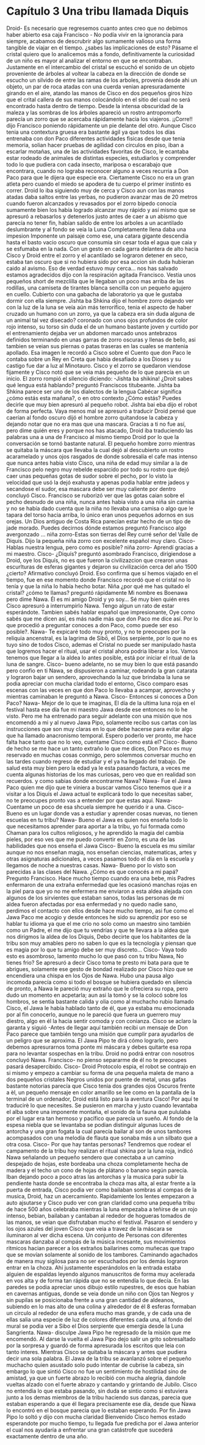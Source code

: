# Capítulo 3 Una tribu llamada Diquis

Droid- Es necesario que regresemos cuanto antes creo que no debimos haber abierto esa caja 
Francisco - No podía vivir en la ignorancia para siempre, acabamos de descrubrir algo sumamente valioso una forma tangible de viajar en el tiempo. ¿sabes las implicaciones de esto?
Pásame el cristal quiero que lo analicemos más a fondo, definitivamente la curiosidad de un niño es mayor al analizar el entorno en que se encontraban.
Justamente en el intercambio del cristal se escuchó el sonido de un objeto proveniente de árboles al voltear la cabeza en la dirección de donde se escucho un silvido de entre las ramas de los arboles, provenía desde ahi un objeto, un par de roca atadas con una cuerda venian apresuradamente girando en el aire, atando las manos de Cisco en dos pequeños giros hizo que el crital callera de sus manos colocándolo en el sitio del cual no será encontrado hasta dentro de tiempo.
Desde la intensa obscuridad de la maleza y las sombras de los árboles apareció un rostro antropomorfo parecía un zorro que se acercaba rápidamente hacia los viajeros.
¡¡Corre!! dijo Francisco poniendo rápidamente un pie delante del otro. 
Aunque Cisco tenia una contextura gruesa era bastante ágil ya que todos los días entrenaba con don Paco diferentes actividades fisicas desde que tenia memoria, solian hacer pruebas de agilidad con circulos en piso, iban a escarlar motañas, una de las actividades favoritas de Cisco, le ecantaba estar rodeado de animales de distintas especies, estudiarlos y comprender todo lo que pudiera con cada insecto, mariposa o escarabajo que encontrara, cuando no lograba reconocer alguno a veces recurria a Don Paco para que le dijera que especie era. 
Ciertamente Cisco no era un gran atleta pero cuando el miedo se apodera de tu cuerpo el primer instinto es correr.
Droid lo iba siguiendo muy de cerca y Cisco aun con las manos atadas daba saltos entre las yerbas, no pudieron avanzar mas de 20 metros cuando fueron alcanzados y revasados por el zorro bipedo conocía sumamente bien los había logrado alcanzar muy rápido y así mismo que se apresuró a rebasarlos y detenerlos justo antes de caer a un abismo que parecía no tener fin, habían salido de entre los arboles a un acantilado deslumbrante y al fondo se veía la Luna Completamente llena daba una impesion Imponente un paisaje como ese, una catara gigante descendia hasta el basto vacio oscuro que consumia sin cesar toda el agua que caia y se esfumaba en la nada.
Con un gesto en cada garra delantera de alto hacia Cisco y Droid entre el zorro y el acantilado se lograron detener en seco, estaba tan oscuro que si no hubiera sido por esa accion sin duda hubieran caido al avismo.
Eso de verdad estuvo muy cerca… nos has salvado estamos agradecidos dijo con la respiración agitada Francisco. Vestia unos pequeños short de mezclilla que le llegaban un poco mas arriba de las rodillas, una camiseta de tirantes blanca sencilla con un pequeño agujero en cuello. Cubierto con una gabacha de laboratorio ya que le gustaba dormir con ella siempre.
Jishta ba Shkina dijo el hombre zorro dejando ver con la luz de la luna se veía aún más terrorífico, tenia el aspecto de haber cruzado un humano con un zorro, ya que la cabeza era sin duda alguna de un animal tal vez disecado? coronado con unos ojos profundos de color rojo intenso, su torso sin duda el de un humano bastante joven y curtido por el entrenamiento dejaba ver un abdomen marcado unos antebrazos definidos terminando en unas garras de zorro oscuras y llenas de bello, asi tambien se veian sus piernas o patas traseras en las cuales se mantenia apollado. Esa imagen le recordó a Cisco sobre el Cuento que don Paco le contaba sobre un Rey en Creta que habia desafiado a los Dioses y su castigo fue dar a luz al Minotauro.
Cisco y el zorro se quedaron viendose fijamente y Cisco notó que se veia más pequeño de lo que parecía en un inicio.
El zorro rompió el silencio diciendo:
-Jishta ba shikina!
¿Droit sabes qué lengua está hablando? preguntó Franciscos titubeante.
Jishta ba Shkina parece ser uno de los dialectos de la lengua Cabécar significa ¿cómo estás esta mañana?, o en otro contexto ¿Cómo estás? 
Puedes decirle que muy bien apresuró al pequeño robot.
Jishta bai eba dijo el robot de forma perfecta.
Vaya menos mal se apresuró a traducir Droid pensé que caerían al fondo oscuro dijó el hombre zorro quitandose la cabeza y dejando notar que no era mas que una mascara.
Gracias a ti no fue así, pero dime quién eres y porque nos has atacado, Droid iba traduciendo las palabras una a una de Francisco al mismo tiempo Droid por lo que la conversación se tornó bastante natural.
El pequeño hombre zorro mientras se quitaba la máscara que llevaba la cual dejó al descubierto un rostro acaramelado y unos ojos rasgados de donde sobresalia el cafe mas intenso que nunca antes habia visto Cisco, una niña de edad muy similar a la de Francisco pelo negro muy rebelde esparcido por todo su rostro que dejó caer unas pequeñas gotas de sudor sobre el pecho, por lo visto la velocidad que usó la dejó exahusta y apenas podia hablar entre jadeos y secandose el sudor, esa mascara debe ser muy caliente por dentro concluyó Cisco.
Francisco se ruborizó ver que las gotas caian sobre el pecho desnudo de una niña, nunca antes habia visto a una niña sin camisa y no se había dado cuenta que la niña no llevaba una camisa o algo que le tapara del torso hacia arriba, lo único eran unos pequeños adornos en sus orejas. Un Dios antiguo de Costa Rica parecían estar hecho de un tipo de jade morado.
Puedes decirnos dónde estamos preguntó Francisco algo avergonzado …
niña zorro-Estas son tierras del Rey curré señor del Valle de Diquís. Dijo la pequeña niña zorro con excelente español muy claro.
Cisco-Hablas nuestra lengua, pero como es posible?
niña zorro- Aprendí gracias a mi maestro.
Cisco- ¿Diquís? preguntó asombrado Francisco, dirigiendose a Droid, oye los Diquís, no es que fueron la civilizazcion que crearon unas escurlturas de esferas gigantes y dejaron su civilización cerca del año 1500 ¿cierto? 
Afirmativo concluyó Droid.
Eso confirma que sí hemos viajado en el tiempo, fue en ese momento donde Francisco recordó que el cristal no lo tenía y que la niña lo había hecho botar.
Niña ¿por qué me has quitado el cristal? ¿cómo te llamas? preguntó rápidamente 
Mi nombre es Boenawa pero dime Nawa.
Él es mi amigo Droid y yo soy… 
Sé muy bien quién eres Cisco apresuró a interrumpirlo Nawa. Tengo algun un rato de estar esperándote.
Tambien sabés hablar español que impresionante, Oye como sabés que me dicen así, es más nadie más que don Paco me dice así.
Por lo que procedió a preguntar conoces a don Paco, como puede ser eso posible?.
Nawa- Te expicaré todo muy pronto, y no te preocupes por la reliquia ancenstral, es la lagrima de Sibö́, el Dios serpiente, por lo que no es tuyo sino de todos Cisco, ademas el Cristal no puede ser manipulado hasta que logremos hacer el ritual, usar el cristal ahora podria liberar a los. Vamos tenemos que llegar a la aldea lo antes posible, está por iniciar el ritual de la luna de sangre.
Cisco- bueno adelante, no se muy bien lo que está pasando pero confio en ti Nawa, se dispusieron a caminar, rodeando la gran catarata y lograron bajar un sendero, aprovechando la luz que brindaba la luna se podia apreciar con mucha claridad todo el entorno, Cisco comparo esas escenas con las veces en que don Paco lo llevaba a acampar, aprovecho y mientras caminaban le preguntó a Nawa.
Cisco- Entonces si conoces a Don Paco?
Nawa- Mejor de lo que te imaginas, El día de la ultima luna roja en el festival hasta ese día fue mi maestro Jawa desde ese entonces no lo he visto.
Pero me ha entrenado para seguir adelante con una misión que nos encomendó a mi y al nuevo Jawa Pipo, solamente recibo sus cartas con las instrucciones que son muy claras en lo que debe hacerse para evitar algo que ha llamado anacronismo temporal. Espero poderlo ver pronto, me hace falta hace tanto que no lo veo, cuentame Cisco como está el?
Cisco- Bueno de hecho se me hace un tanto extraño lo que me dices, Don Paco es muy reservado en muchas cosas conmigo, pero solemmos conversar mucho en las tardes cuando regreso de estudiar y el ya ha llegado del trabajo. De salud esta muy bien pero la edad ya le esta pasando factura, a veces me cuenta algunas historias de los mas curiosas, pero veo que en realidad son recuerdos. y como sabias donde encontrarme Nawa?
Nawa- Fue el Jawa Paco quien me dijo que te viniera a buscar vamos Cisco tenemos que ir a visitar a los Diquís el Jawa actual te explicará todo lo que necesitas saber, no te preocupes pronto vas a entender por que estas aqui.
Nawa- Cuentame un poco de esa shcuela siempre he querido ir a una.
Cisco- Bueno es un lugar donde vas a estudiar y aprender cosas nuevas, no tienen escuelas en tu tribu?
Nawa- Bueno el Jawa es quien nos enseña todo lo que necesitamos aprender para aportar a la tribu, yo fui formada como Chaman para los cultos religiosos, y he aprendido la magia del cambia pieles, por eso ves que me puedo convertir en Zorro, es una de las habilidades que nos enseña el Jawa
Cisco- Bueno la escuela es mu similar aunque no nos enseñan magia, nos enseñan ciencias, matematicas, artes y otras asignaturas adicionales, a veces pasamos todo el día en la escuela y llegamos de noche a nuestras casas.
Nawa- Bueno por lo visto son parecidas a las clases del Nawa.
¿Cómo es que conocés a mi papá? Pregunto Francisco.
Hace mucho tiempo cuando era una bebe, mis Padres enfermaron de una extraña enfermedad que les ocasionó manchas rojas en la piel para que yo no me enfermera me enviaron a esta aldea alejada con algunos de los sirvientes que estaban sanos, todas las personas de mi aldea fueron afectadas por esa enfermedad y no quedo nadie sano, perdimos el contacto con ellos desde hace mucho tiempo, asi fue como el Jawa Paco me acogio y desde entonces he sido su aprendiz por eso se hablar tu idioma ya que el me crio no solo como un maestro sino también como un Padre, el me dijo que tu vendrías y que te llevara a la aldea que nos dirigmos la aldea de los Diquis, Debo decirte que los habitantes de la tribu son muy amables pero no saben lo que es la tecnología y piensan que es magia por lo que tu amigo debe ser muy discreto...
Cisco- Vaya todo esto es asombroso, lamento mucho lo que pasó con tu tribu Nawa, No tienes frio? Se apresuró a decir Cisco toma te presto mi bata para que te abrigues, solamente ese gesto de bondad realizado por Cisco hizo que se encendiera una chispa en los Ojos de Nawa. 
Hubo una pausa algo incomoda parecía como si todo el bosque se hubiera quedado en silencia de pronto, a Nawa le pareció muy extraño que le ofreciera su ropa, pero dudo un momento en acpetarla; aun asi la tomó y se la colocó sobre los hombros, se sentia bastante calida y olia como al muchacho rubio llamado Cisco, el Jawa le había hablado tanto de él, que ya estaba mu emocionada por al fin conocerlo, aunque no le pareció que fuera un guerrero muy diestro, algo en él la hacia sentir comoda y con conianza.
Cisco se aclaro la garanta y siguió -Antes de llegar aquí también recibi un mensaje de Don Paco parece que también tengo una misión que cumplir para ayudarlos de un peligro que se aproxima.
El Jawa Pipo te dirá cómo lograrlo, pero debemos apresurarnos toma ponte mi máscara y debes quitarte esa ropa para no levantar sospechas en la tribu.
Droid no podrá entrar con nosotros concluyó Nawa.
Francisco- no pienso separarme de él no te preocupes pasará desapercibido.
Cisco- Droid Protocolo espia, el robot se contrajo en si mismo y empezo a cambiar su forma de una pequeña maleta de mano a dos pequeños cristales Negros unidos por puente de metal, unas gafas bastante notorias parecía que Cisco tenia dos grandes ojos Oscuros frente a èl, un pequeño mensaje en color amarillo se lee como en la pantalla de la terminal de un ordenador, Droid está listo para la aventura Cisco! Por aquí te traducirè lo que necesites.
Se pusieron en marcha y justo cuando levantaba el alba sobre una imponente montaña, el sonido de la fauna que pululaba por el lugar era tan hermoso y pacífico que parecía un sueño. Al fondo de la espesa niebla que se levantaba se podian distinguir algunas luces de antorcha y una gran fogata la cual parecía bailar al son de unos tambores acompasados con una melodía de flauta que sonaba más a un silbato que a otra cosa.
Cisco- Por que hay tantas personas?
Tendremos que rodear el campamento de la tribu hoy realizan el ritual shkina por la luna roja, indicó Nawa señalando un pequeño sendero que conectaba a un camino despejado de hojas, este bordeaba una choza completamente hecha de madera y el techo un cono de hojas de plátano o banano según parecía. Iban dejando poco a poco atras las antorchas y la musica para subir la pendiente hasta donde se encontraba la choza mas alta, al estar frente a la puerta de entrada, Cisco podia ver como bailaban sombras al compas de la musica, Droid, haz un acercamiento.
Rapidamiente los lentes empezaron a auto ajsutarse y Cisco pudo ver con gran claridad como una pequeña tribu de hace 500 años celebraba mientras la luna empezaba a teñirse de un rojo intenso, bebian, bailaban y cantaban al rededor de hogueras tomados de las manos, se veian que disfrutaban mucho el festival.
Pasaron el sendero y los ojos azules del joven Cisco que veia a travez de la máscara se iluminaron al ver dicha escena. Un conjunto de Personas con diferentes mascaras danzaba al compás de la música incesante, sus movimientos ritmicos hacian parecer a los extraños bailarines como muñecas que trapo que se movían solamente al sonido de los tambores.
Caminando agachados de manera muy sigilosa para no ser escuchados por los demás lograron entrar en la choza. Ahí justamente esperándolos en la entrada estaba alguien de espaldas leyendo algunos manuscritos de forma muy acelerada en vos alta y de forma tan rápida que no se entendía lo que decía. 
En las paredes se podia apreciar unos dibujo estilo rupestres, de esos que habian en cavernas antiguas, donde se veia donde un niño con Ojos tan Negros y sin pupilas se posicionaba frente a una gran cantidad de aldeanos, subiendo en lo mas alto de una colina y alrededor de él 8 esferas formaban un circulo al rededor de una esfera mucho mas grande, y de cada una de ellas salia una especie de luz de colores diferentes cada una,  al fondo del mural se podia ver a Sibo el Dios serpiente  que emergia desde la Luna Sangrienta.
Nawa- disculpe Jawa Pipo he regresado de la misión que me encomendó.
Al darse la vuelta el Jawa Pipo dejo salir un grito sobresaltado por la sorpresa y guardó de forma apresurada los escritos que leia con tanto interes.
Mientras Cisco se quitaba la máscara y antes que pudiera decir una sola palabra.
El Jawa de la tribu se avanlanzó sobre el pequeño muchacho quien asustado solo pudo intentar de cubrise la cabeza, sin embargo lo que sintió Cisco no fue un sentimiento de hostilidad sino de amistad, ya que un fuerte abrazo lo recibió con mucha alegria, dandole vueltas alzado con el fuerte abrazo y cantando y grintando de Jubilo.
Cisco no entendia lo que estaba pasando, sin duda se sintio como si estuviera junto a los demas miembros de la tribu haciendo sus danzas, parecia que estaban esperando a que él llegara precisamente ese día, desde que Nawa lo encontró en el bosque parecia que lo estaban esperando.
Por fin Jawa Pipo lo soltó y dijo con mucha claridad Bienvenido Cisco hemos estado esperandote por mucho tiempo, tu llegada fue predicha por el Jawa anterior el cual nos ayudaría a enfrentar una gran catástrofe que sucederá exactamente dentro de una año.